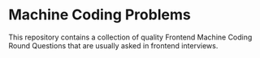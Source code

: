 # Machine Coding Problems

This repository contains a collection of quality Frontend Machine Coding Round Questions that are usually asked in frontend interviews.
